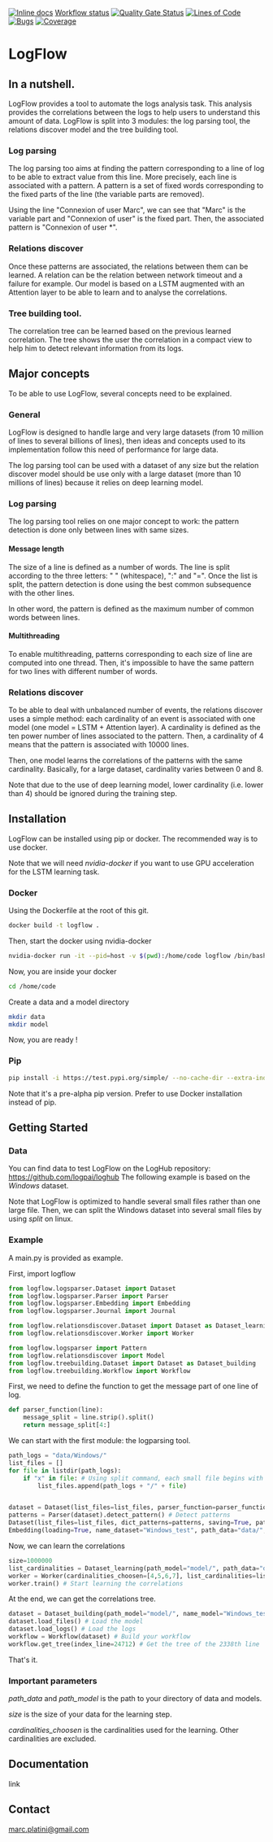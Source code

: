 [![Inline docs](https://img.shields.io/badge/license-GPL-success)](https://www.gnu.org/licenses/gpl-3.0.en.html)
[Workflow status](https://github.com/bds-ailab/logflow/workflows/Python%20tests/badge.svg)
[![Quality Gate Status](https://sonarcloud.io/api/project_badges/measure?project=bds-ailab_logflow&metric=alert_status)](https://sonarcloud.io/dashboard?id=bds-ailab_logflow)
[![Lines of Code](https://sonarcloud.io/api/project_badges/measure?project=bds-ailab_logflow&metric=ncloc)](https://sonarcloud.io/dashboard?id=bds-ailab_logflow)
[![Bugs](https://sonarcloud.io/api/project_badges/measure?project=bds-ailab_logflow&metric=bugs)](https://sonarcloud.io/dashboard?id=bds-ailab_logflow)
[![Coverage](https://sonarcloud.io/api/project_badges/measure?project=bds-ailab_logflow&metric=coverage)](https://sonarcloud.io/dashboard?id=bds-ailab_logflow)

# LogFlow

## In a nutshell.
LogFlow provides a tool to automate the logs analysis task. This analysis provides the correlations between the logs to help users to understand this amount of data.
LogFlow is split into 3 modules: the log parsing tool, the relations discover model and the tree building tool.

### Log parsing
The log parsing too aims at finding the pattern corresponding to a line of log to be able to extract value from this line. 
More precisely, each line is associated with a pattern. A pattern is a set of fixed words corresponding to the fixed parts of the line (the variable parts are removed).

Using the line "Connexion of user Marc", we can see that "Marc" is the variable part and "Connexion of user" is the fixed part. Then, the associated pattern is "Connexion of user *".

### Relations discover
Once these patterns are associated, the relations between them can be learned. A relation can be the relation between network timeout and a failure for example.
Our model is based on a LSTM augmented with an Attention layer to be able to learn and to analyse the correlations.

### Tree building tool.
The correlation tree can be learned based on the previous learned correlation. The tree shows the user the correlation in a compact view to help him to detect relevant information from its logs.

## Major concepts
To be able to use LogFlow, several concepts need to be explained.

### General
LogFlow is designed to handle large and very large datasets (from 10 million of lines to several billions of lines), then ideas and concepts used to its implementation follow this need of performance for large data.

The log parsing tool can be used with a dataset of any size but the relation discover model should be use only with a large dataset (more than 10 millions of lines) because it relies on deep learning model.

### Log parsing
The log parsing tool relies on one major concept to work: the pattern detection is done only between lines with same sizes.
#### Message length
The size of a line is defined as a number of words. The line is split according to the three letters: " " (whitespace), ":" and "=".
Once the list is split, the pattern detection is done using the best common subsequence with the other lines.

In other word, the pattern is defined as the maximum number of common words between lines. 
#### Multithreading
To enable multithreading, patterns corresponding to each size of line are computed into one thread. Then, it's impossible to have the same pattern for two lines with different number of words.
### Relations discover
To be able to deal with unbalanced number of events, the relations discover uses a simple method: each cardinality of an event is associated with one model (one model = LSTM + Attention layer).
A cardinality is defined as the ten power number of lines associated to the pattern. Then, a cardinality of 4 means that the pattern is associated with 10000 lines.

Then, one model learns the correlations of the patterns with the same cardinality.
Basically, for a large dataset, cardinality varies between 0 and 8.

Note that due to the use of deep learning model, lower cardinality (i.e. lower than 4) should be ignored during the training step.


## Installation
LogFlow can be installed using pip or docker. The recommended way is to use docker.

Note that we will need *nvidia-docker* if you want to use GPU acceleration for the LSTM learning task.

### Docker
Using the Dockerfile at the root of this git.

```bash
docker build -t logflow .
```

Then, start the docker using nvidia-docker
```bash
nvidia-docker run -it --pid=host -v $(pwd):/home/code logflow /bin/bash
```

Now, you are inside your docker
```bash
cd /home/code
```

Create a data and a model directory
```bash
mkdir data
mkdir model
```

Now, you are ready !

### Pip

```bash
pip install -i https://test.pypi.org/simple/ --no-cache-dir --extra-index-url=https://pypi.org/simple/ LogFlow-Atos-Marc-Platini
```

Note that it's a pre-alpha pip version. Prefer to use Docker installation instead of pip.

## Getting Started

### Data
You can find data to test LogFlow on the LogHub repository: https://github.com/logpai/loghub
The following example is based on the *Windows* dataset.

Note that LogFlow is optimized to handle several small files rather than one large file. Then, we can split the Windows dataset into several small files by using *split* on linux.

### Example
A main.py is provided as example.

First, import logflow
```python
from logflow.logsparser.Dataset import Dataset
from logflow.logsparser.Parser import Parser
from logflow.logsparser.Embedding import Embedding
from logflow.logsparser.Journal import Journal

from logflow.relationsdiscover.Dataset import Dataset as Dataset_learning
from logflow.relationsdiscover.Worker import Worker

from logflow.logsparser import Pattern
from logflow.relationsdiscover import Model
from logflow.treebuilding.Dataset import Dataset as Dataset_building
from logflow.treebuilding.Workflow import Workflow

```
First, we need to define the function to get the message part of one line of log.

```python
def parser_function(line):
    message_split = line.strip().split()
    return message_split[4:]
```

We can start with the first module: the logparsing tool.

```python
path_logs = "data/Windows/"
list_files = []
for file in listdir(path_logs):
    if "x" in file: # Using split command, each small file begins with a "x"
        list_files.append(path_logs + "/" + file)


dataset = Dataset(list_files=list_files, parser_function=parser_function) # Generate your data
patterns = Parser(dataset).detect_pattern() # Detect patterns
Dataset(list_files=list_files, dict_patterns=patterns, saving=True, path_data="data/", name_dataset="Windows_test", path_model="model/", parser_function=parser_function) # Apply the detected patterns to the data
Embedding(loading=True, name_dataset="Windows_test", path_data="data/", path_model="model/").start() # Generate embedding for the LSTM
```

Now, we can learn the correlations
```python
size=1000000
list_cardinalities = Dataset_learning(path_model="model/", path_data="data/", name_dataset="Windows_test", size=size).run() # Create your dataset
worker = Worker(cardinalities_choosen=[4,5,6,7], list_cardinalities=list_cardinalities, path_model="model/", name_dataset="Windows_test") # Create the worker
worker.train() # Start learning the correlations
```

At the end, we can get the correlations tree.

```python
dataset = Dataset_building(path_model="model/", name_model="Windows_test", path_data="data/Windows/Windows.log", parser_function=parser_function) # Build your dataset
dataset.load_files() # Load the model
dataset.load_logs() # Load the logs
workflow = Workflow(dataset) # Build your workflow
workflow.get_tree(index_line=24712) # Get the tree of the 2338th line
```

That's it.

### Important parameters
*path_data* and *path_model* is the path to your directory of data and models.

*size* is the size of your data for the learning step. 

*cardinalities_choosen* is the cardinalities used for the learning. Other cardinalities are excluded.

## Documentation
link

## Contact
marc.platini@gmail.com

